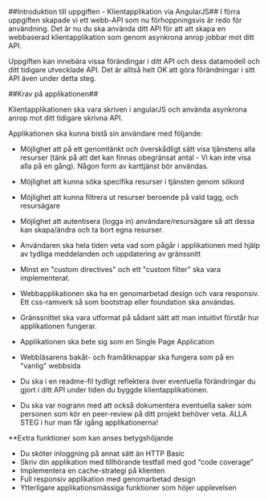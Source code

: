##Introduktion till uppgiften - Klientapplikation via AngularJS##
I förra uppgiften skapade vi ett webb-API som nu förhoppningsvis är redo för användning. Det är nu du ska använda ditt API för att att skapa en webbaserad klientapplikation som genom asynkrona anrop jobbar mot ditt API.

Uppgiften kan innebära vissa förändingar i ditt API och dess datamodell och ditt tidigare utvecklade API. Det är alltså helt OK att göra förändningar i sitt API även under detta steg.


##Krav på applikationen##

Klientapplikationen ska vara skriven i angularJS och använda asynkrona anrop mot ditt tidigare skrivna API.

Applikationen ska kunna bistå sin användare med följande:

* Möjlighet att på ett genomtänkt och överskådligt sätt visa tjänstens alla resurser (tänk på att det kan finnas obegränsat antal - Vi kan inte visa alla på en gång). Någon form av karttjänst bör användas.

* Möjlighet att kunna söka specifika resurser i tjänsten genom sökord

* Möjlighet att kunna filtrera ut resurser beroende på vald tagg, och resursägare

* Möjlighet att autentisera (logga in) användare/resursägare så att dessa kan skapa/ändra och ta bort egna resurser.

* Användaren ska hela tiden veta vad som pågår i applikationen med hjälp av tydliga meddelanden och uppdatering av gränssnitt

* Minst en "custom directives" och ett "custom filter" ska vara implementerat.

* Webbapplikationen ska ha en genomarbetad design och vara responsiv. Ett css-ramverk så som bootstrap eller foundation ska användas.

* Gränssnittet ska vara utformat på sådant sätt att man intuitivt förstår hur applikationen fungerar.

* Applikationen ska bete sig som en Single Page Application

* Webbläsarens bakåt- och framåtknappar ska fungera som på en "vanlig" webbsida

* Du ska i en readme-fil tydligt reflektera över eventuella förändringar du gjort i ditt API under tiden du byggde klientapplikationen.

* Du ska var nogrann med att också dokumentera eventuella saker som personen som kör en peer-review på ditt projekt behöver veta. ALLA STEG i hur man får igång applikationerna!


**Extra funktioner som kan anses betygshöjande

* Du sköter inloggning på annat sätt än HTTP Basic
* Skriv din applikation med tillhörande testfall med god “code coverage”
* Implementera en cache-strategi på klienten
* Full responsiv applikation med genomarbetad design
* Ytterligare applikationsmässiga funktioner som höjer upplevelsen


